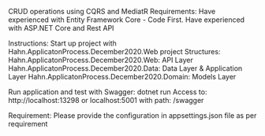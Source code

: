 CRUD operations using CQRS and MediatR
Requirements:
Have experienced with Entity Framework Core - Code First.
Have experienced with ASP.NET Core and Rest API

Instructions:
Start up project with Hahn.ApplicatonProcess.December2020.Web project
Structures:
Hahn.ApplicatonProcess.December2020.Web: API Layer
Hahn.ApplicatonProcess.December2020.Data: Data Layer & Application Layer
Hahn.ApplicatonProcess.December2020.Domain: Models Layer

Run application and test with Swagger:
dotnet run
Access to: http://localhost:13298 or localhost:5001 with path: /swagger

Requirement:
Please provide the configuration in appsettings.json file as per requirement

